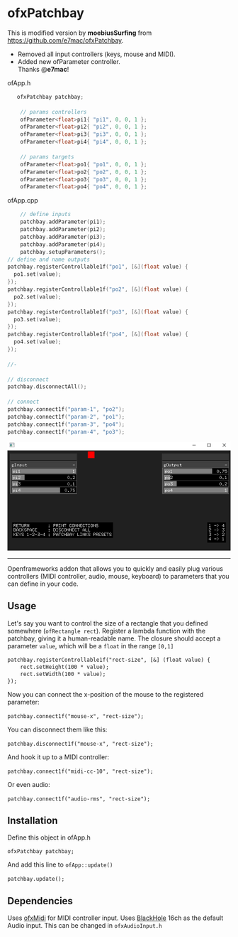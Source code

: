 # ofxPatchbay

This is modified version by **moebiusSurfing** from https://github.com/e7mac/ofxPatchbay.  
* Removed all input controllers (keys, mouse and MIDI).  
* Added new ofParameter<float> controller.  
Thanks @**e7mac**!  

ofApp.h
```.c++
   ofxPatchbay patchbay;

	// params controllers
	ofParameter<float>pi1{ "pi1", 0, 0, 1 };
	ofParameter<float>pi2{ "pi2", 0, 0, 1 };
	ofParameter<float>pi3{ "pi3", 0, 0, 1 };
	ofParameter<float>pi4{ "pi4", 0, 0, 1 };

	// params targets
	ofParameter<float>po1{ "po1", 0, 0, 1 };
	ofParameter<float>po2{ "po2", 0, 0, 1 };
	ofParameter<float>po3{ "po3", 0, 0, 1 };
	ofParameter<float>po4{ "po4", 0, 0, 1 };
```

ofApp.cpp
```.c++
 	// define inputs
	patchbay.addParameter(pi1);
	patchbay.addParameter(pi2);
	patchbay.addParameter(pi3);
	patchbay.addParameter(pi4);
	patchbay.setupParameters();
// define and name outputs
patchbay.registerControllable1f("po1", [&](float value) {
  po1.set(value);
});
patchbay.registerControllable1f("po2", [&](float value) {
  po2.set(value);
});
patchbay.registerControllable1f("po3", [&](float value) {
  po3.set(value);
});
patchbay.registerControllable1f("po4", [&](float value) {
  po4.set(value);
});

//-

// disconnect
patchbay.disconnectAll();

// connect
patchbay.connect1f("param-1", "po2");
patchbay.connect1f("param-2", "po1");
patchbay.connect1f("param-3", "po4");
patchbay.connect1f("param-4", "po3");
```
  
![image](docs/Capture.PNG?raw=true "image")

---------------------------------

Openframeworks addon that allows you to quickly and easily plug various controllers (MIDI controller, audio, mouse, keyboard) to parameters that you can define in your code.

## Usage

Let's say you want to control the size of a rectangle that you defined somewhere (`ofRectangle rect`). Register a lambda function with the patchbay, giving it a human-readable name. The closure should accept a parameter `value`, which will be a `float` in the range `[0,1]`

```
patchbay.registerControllable1f("rect-size", [&] (float value) {
    rect.setHeight(100 * value);
    rect.setWidth(100 * value);    
});
```

Now you can connect the x-position of the mouse to the registered parameter:

`patchbay.connect1f("mouse-x", "rect-size");`

You can disconnect them like this:

`patchbay.disconnect1f("mouse-x", "rect-size");`

And hook it up to a MIDI controller:

`patchbay.connect1f("midi-cc-10", "rect-size");`

Or even audio:

`patchbay.connect1f("audio-rms", "rect-size");`

## Installation

Define this object in ofApp.h

```
ofxPatchbay patchbay;
```

And add this line to `ofApp::update()`

`patchbay.update();`

## Dependencies

Uses [ofxMidi](https://github.com/danomatika/ofxMidi) for MIDI controller input.
Uses [BlackHole](https://github.com/ExistentialAudio/BlackHole) 16ch as the default Audio input. This can be changed in `ofxAudioInput.h`